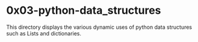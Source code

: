 <h1>0x03-python-data_structures</h1
<p>This directory displays the various dynamic uses of python data structures such as Lists and dictionaries.</p>

